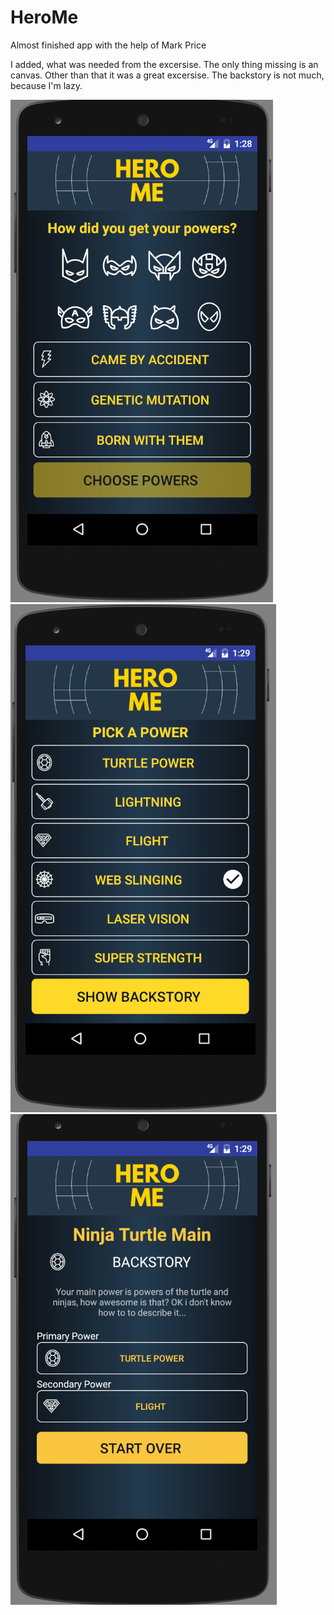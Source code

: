 # HeroMe
Almost finished app with the help of Mark Price

I added, what was needed from the excersise. The only thing missing is an canvas. Other than that it was a great excersise. 
The backstory is not much, because I'm lazy.

![alt tag](https://github.com/pesjak/HeroMe/blob/master/ScreenShots/Screenshot_1.png)
![alt tag](https://github.com/pesjak/HeroMe/blob/master/ScreenShots/Screenshot_2.png)
![alt tag](https://github.com/pesjak/HeroMe/blob/master/ScreenShots/Screenshot_3.png)
